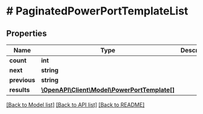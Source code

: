 # # PaginatedPowerPortTemplateList

## Properties

Name | Type | Description | Notes
------------ | ------------- | ------------- | -------------
**count** | **int** |  |
**next** | **string** |  | [optional]
**previous** | **string** |  | [optional]
**results** | [**\OpenAPI\Client\Model\PowerPortTemplate[]**](PowerPortTemplate.md) |  |

[[Back to Model list]](../../README.md#models) [[Back to API list]](../../README.md#endpoints) [[Back to README]](../../README.md)
